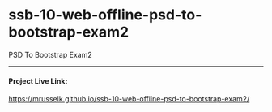 # ssb-10-web-offline-psd-to-bootstrap-exam2
PSD To Bootstrap Exam2
<hr>
<h4>Project Live Link: </h4><a href="https://mrusselk.github.io/ssb-10-web-offline-psd-to-bootstrap-exam2/">https://mrusselk.github.io/ssb-10-web-offline-psd-to-bootstrap-exam2/</a>
